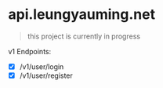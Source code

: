 # api.leungyauming.net
> this project is currently in progress

v1 Endpoints:
- [x] /v1/user/login
- [x] /v1/user/register
